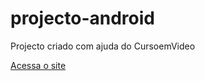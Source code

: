 # projecto-android
 Projecto criado com ajuda do CursoemVideo

<a href="https://adilson-grego.github.io/projecto-android/">Acessa o site</a>